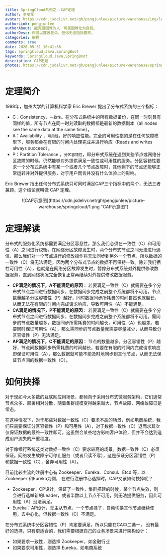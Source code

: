 ```yaml
---
title: SpringCloud系列之--CAP定理
author: 李朋军
avatar: https://cdn.jsdelivr.net/gh/pengjunlee/picture-warehouse/img/logo.jpg
authorLink: pengjunlee
authorAbout: 能克服困难的人，可使困难化为良机。
authorDesc: 你可以摧毁花朵，但你无法阻挡春天。
categories: 编程
comments: true
date: 2020-05-31 16:41:38
tags: SpringCloud,Java,SpringBoot
keywords: SpringCloud,Java,SpringBoot
description: CAP定理
photos: https://cdn.jsdelivr.net/gh/pengjunlee/picture-warehouse/springcloud/sc1.png
---
```

# 定理简介

1998年，加州大学的计算机科学家 Eric Brewer 提出了分布式系统的三个指标：

- C：Consistency，`一致性`。在分布式系统中的所有数据备份，在同一时刻具有同样的值，所有节点在同一时刻读取的数据都是最新的数据副本（all nodes see the same data at the same time）。
- A：Availability ，`可用性`，好的响应性能。完全的可用性指的是在任何故障模型下，服务都会在有限的时间内处理完成并进行响应（Reads and writes always succeed）。
- P：Partition Tolerance ，`分区容错性`，即分布式系统在遇到某些节点或网络分区故障的时候，仍然能够对外提供满足一致性或可用性的服务。分区容错性要求一个分布式系统中有某一个或者几个节点故障时，其他剩下的节点还能够正常运转并对外提供服务，对于用户而言并没有什么体验上的影响。

Eric Brewer 指出任何分布式系统只可同时满足CAP三个指标中的两个，无法三者兼顾，这个结论就叫做 CAP 定理。

<div align=center>![CAP示意图](https://cdn.jsdelivr.net/gh/pengjunlee/picture-warehouse/springcloud/1.png "CAP示意图")
<div align=left>

# 定理解读
分布式的服务化系统都需要满足分区容忍性，那么我们必须在一致性（C）和可用性（A）之间进行权衡。在网络分区故障发生时，两个分布式节点之间无法进行通信，那么我们对一个节点进行的修改操作将无法同步到另外一个节点，所以数据的一致性（C）将无法满足，因为两个分布式节点的数据不再保持一致。除非我们牺牲可用性（A），也就是在网络分区故障发生时，暂停分布式系统对外提供修改数据服务，直到网络状况完全恢复正常再继续对外提供修改数据服务。

- **CP满足的情况下，A不能满足的原因**：
若要满足一致性（C）就需要在多个分布式节点之间进行数据同步，在数据同步完成之前整个系统都将不可用。节点数量越多分区容错性（P）越好，同时数据同步所耗费的时间自然也就越长，从而无法在有限的时间内完成请求响应，导致可用性（A）不能满足。
- **CA满足的情况下，P不能满足的原因**：
若要满足一致性（C）就需要在多个分布式节点之间进行数据同步，在数据同步完成之前整个系统都将不可用。需同步的节点数量越多，数据同步所需耗费的时间越长，可用性（A）也越差。若要同时保证可用性（A），那么需同步的节点数量就需要尽量减少，从而导致分区容错性（P）无法满足。
- **AP满足的情况下，C不能满足的原因**：
节点的数量越多，分区容错性（P）越好，节点间数据同步所需耗费的时间越长，若要在有限的时间内完成请求响应即保证可用性（A），那么数据就可能不能及时地同步到其他节点，从而无法保证节点间的数据一致性（C）。

# 如何抉择
对于现如今大多数的互联网应用场景，都倾向于采用分布式微服务架构，它们通常节点众多、部署相对分散，随着集群规模变得越来越大，节点故障、网络故障已是常态。

在这种情况下，对于那些对数据一致性（C）要求不高的场景，例如电商系统，我们只需要保证分区容错性（P）和可用性（A），对于数据一致性（C）退而求其次仅保证数据的最终一致性即可。这虽然会某些地方影响客户体验，但并不会达到造成用户流失的严重程度。

对于像银行系统这类对数据一致性（C）要求较高的场景，数据一致性（C）必须保证。网络发生故障宁可停止服务（或者只读不写），这是保证分区容错性（P）和数据一致性（C），舍弃可用性（A）。

目前比较主流的注册中心有 Zookeeper、Eureka、Consul、Etcd 等，以Zookeeper 和Eureka为例， 在进行注册中心选择时，CAP又该如何抉择呢？

- Zookeeper：CP设计，保证了一致性，集群搭建的时候，某个节点失效，则会进行选举新的Leader，或者半数以上节点不可用，则无法提供服务，因此可用性（A）没法满足。
- Eureka：AP设计，无主从节点，一个节点挂了，自动切换其他节点继续使用，去中心化，但数据一致性（C）不满足。

在分布式系统中分区容错性（P）肯定要满足，所以只能在CA中二选一， 没有最好的选择，只有更适合的，我们需要根据自己的业务场景来进行架构设计：

- 如果要求一致性，则选择 Zookeeper，如金融行业
- 如果要求可用性，则选择 Eureka，如电商系统